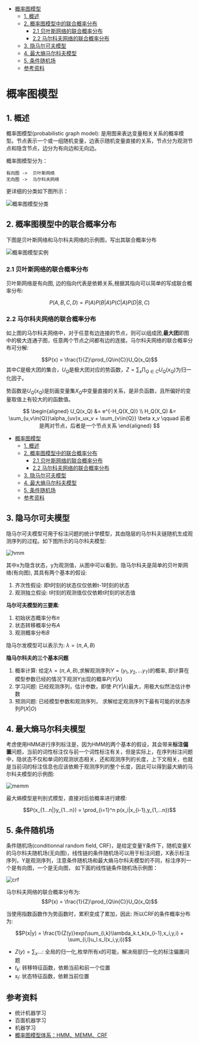 - [概率图模型](#%e6%a6%82%e7%8e%87%e5%9b%be%e6%a8%a1%e5%9e%8b)
  - [1. 概述](#1-%e6%a6%82%e8%bf%b0)
  - [2. 概率图模型中的联合概率分布](#2-%e6%a6%82%e7%8e%87%e5%9b%be%e6%a8%a1%e5%9e%8b%e4%b8%ad%e7%9a%84%e8%81%94%e5%90%88%e6%a6%82%e7%8e%87%e5%88%86%e5%b8%83)
    - [2.1 贝叶斯网络的联合概率分布](#21-%e8%b4%9d%e5%8f%b6%e6%96%af%e7%bd%91%e7%bb%9c%e7%9a%84%e8%81%94%e5%90%88%e6%a6%82%e7%8e%87%e5%88%86%e5%b8%83)
    - [2.2 马尔科夫网络的联合概率分布](#22-%e9%a9%ac%e5%b0%94%e7%a7%91%e5%a4%ab%e7%bd%91%e7%bb%9c%e7%9a%84%e8%81%94%e5%90%88%e6%a6%82%e7%8e%87%e5%88%86%e5%b8%83)
  - [3. 隐马尔可夫模型](#3-%e9%9a%90%e9%a9%ac%e5%b0%94%e5%8f%af%e5%a4%ab%e6%a8%a1%e5%9e%8b)
  - [4. 最大熵马尔科夫模型](#4-%e6%9c%80%e5%a4%a7%e7%86%b5%e9%a9%ac%e5%b0%94%e7%a7%91%e5%a4%ab%e6%a8%a1%e5%9e%8b)
  - [5. 条件随机场](#5-%e6%9d%a1%e4%bb%b6%e9%9a%8f%e6%9c%ba%e5%9c%ba)
  - [参考资料](#%e5%8f%82%e8%80%83%e8%b5%84%e6%96%99)


# 概率图模型

## 1. 概述
概率图模型(probabilistic graph model): 是用图来表达变量相关关系的概率模型。节点表示一个或一组随机变量，边表示随机变量直接的关系，节点分为观测节点和隐含节点，边分为有向边和无向边。

概率图模型分为：
```
有向图 ->  贝叶斯网络
无向图 ->  马尔科夫网络
```
更详细的分类如下图所示：

![概率图模型分类](resource/7.1.png)

## 2. 概率图模型中的联合概率分布

下图是贝叶斯网络和马尔科夫网络的示例图，写出其联合概率分布

![概率图模型实例](resource/7.2.png)

### 2.1 贝叶斯网络的联合概率分布

贝叶斯网络是有向图, 边的指向代表是依赖关系,根据其指向可以简单的写成联合概率分布:

$$P(A,B,C,D) = P(A)P(B|A)P(C|A)P(D|B,C)$$

### 2.2 马尔科夫网络的联合概率分布

如上图的马尔科夫网络中，对于任意有边连接的节点，则可以组成团,**最大团**即图中的极大连通子图，任意两个节点之间都有边的连接。马尔科夫网络的联合概率分布可分解:

$$P(x) = \frac{1}{Z}\prod_{Q\in{C}}U_Q(x_Q)$$
其中$C$是极大团的集合，$U_Q$是极大团对应的势函数，$Z=\sum_x\prod_{Q\in{C}}U_Q(x_Q)$为归一化因子。

势函数是$U_Q(x_Q)$是刻画变量集$X_Q$中变量直接的关系，是非负函数，且所偏好的变量取值上有较大的的函数值。

$$
\begin{aligned}
    U_Q(x_Q) &= e^{-H_Q(X_Q)} \\
    H_Q(X_Q) &= \sum_{u,v\in{Q}}\alpha_{uv}x_ux_v + \sum_{v\in{Q}} \beta x_v  \qquad 前者是两对节点，后者是一个节点关系
\end{aligned}
$$

- [概率图模型](#%e6%a6%82%e7%8e%87%e5%9b%be%e6%a8%a1%e5%9e%8b)
  - [1. 概述](#1-%e6%a6%82%e8%bf%b0)
  - [2. 概率图模型中的联合概率分布](#2-%e6%a6%82%e7%8e%87%e5%9b%be%e6%a8%a1%e5%9e%8b%e4%b8%ad%e7%9a%84%e8%81%94%e5%90%88%e6%a6%82%e7%8e%87%e5%88%86%e5%b8%83)
    - [2.1 贝叶斯网络的联合概率分布](#21-%e8%b4%9d%e5%8f%b6%e6%96%af%e7%bd%91%e7%bb%9c%e7%9a%84%e8%81%94%e5%90%88%e6%a6%82%e7%8e%87%e5%88%86%e5%b8%83)
    - [2.2 马尔科夫网络的联合概率分布](#22-%e9%a9%ac%e5%b0%94%e7%a7%91%e5%a4%ab%e7%bd%91%e7%bb%9c%e7%9a%84%e8%81%94%e5%90%88%e6%a6%82%e7%8e%87%e5%88%86%e5%b8%83)
  - [3. 隐马尔可夫模型](#3-%e9%9a%90%e9%a9%ac%e5%b0%94%e5%8f%af%e5%a4%ab%e6%a8%a1%e5%9e%8b)
  - [4. 最大熵马尔科夫模型](#4-%e6%9c%80%e5%a4%a7%e7%86%b5%e9%a9%ac%e5%b0%94%e7%a7%91%e5%a4%ab%e6%a8%a1%e5%9e%8b)
  - [5. 条件随机场](#5-%e6%9d%a1%e4%bb%b6%e9%9a%8f%e6%9c%ba%e5%9c%ba)
  - [参考资料](#%e5%8f%82%e8%80%83%e8%b5%84%e6%96%99)
## 3. 隐马尔可夫模型
隐马尔可夫模型可用于标注问题的统计学模型，其由隐层的马尔科夫链随机生成观测序列的过程。如下图所示的马尔科夫模型:

![hmm](resource/7.3.png)

其中x为隐含状态，y为观测值，从图中可以看到，隐马尔科夫是简单的贝叶斯网络(有向图), 其具有两个基本的假设:

1. 齐次性假设: 即t时刻的状态仅仅依赖t-1时刻的状态
2. 观测独立假设: t时刻的观测值仅仅依赖t时刻的状态值

**马尔可夫模型的三要素**:

1. 初始状态概率分布$\pi$
2. 状态转移概率分布$A$
3. 观测概率分布$B$

隐马尔发模型可以表示为: $\lambda=(\pi, A,B)$

**隐马尔科夫的三个基本问题**

1. 概率计算: 给定$\lambda=(\pi, A,B)$,求解观测序列$Y=(y_1,y_2,...y_T)$的概率, 即计算在模型参数已经的情况下观测Y出现的概率$P(Y|\lambda)$
2. 学习问题: 已经观测序列，估计参数，即使 $P(Y|\lambda)$最大，用极大似然法估计参数
3. 预测问题: 已经模型参数和观测序列， 求解给定观测序列下最有可能的状态序列$P(X|O)$
   
## 4. 最大熵马尔科夫模型
考虑使用HMM进行序列标注是，因为HMM的两个基本的假设，其会带来**标注偏置**问题，当前的词性标注仅与前一个词性标注有关，但是实际上，在序列标注问题中，隐状态不仅和单词的观测状态相关，还和观测序列的长度，上下文相关，也就是当前词的标注信息也应该依赖于观测序列的整个长度，因此可以得到最大熵的马尔科夫模型的示例图:

![memm](resource/7.4.png)

最大熵模型是判别式模型，直接对后验概率进行建模:

$$P(x_{1...n|}y_{1...n}) = \prod_{i=1}^n p(x_i|x_{i-1},y_{1,...n})$$


## 5. 条件随机场

条件随机场(conditionnal random field, CRF)，是给定变量Y条件下，随机变量X的马尔科夫随机场(无向图)，线性链的条件随机场可以用于标注问题，X表示标注序列，Y是观测序列，注意条件随机场和最大熵马尔科夫模型的不同，标注序列一个是有向图，一个是无向图， 如下面的线性链条件随机场示例图：

![crf](resource/7.5.png)

马尔科夫网络的联合概率分布为: 
$$P(x) = \frac{1}{Z}\prod_{Q\in{C}}U_Q(x_Q)$$

当使用指数函数作为势函数时，累积变成了累加，因此:
所以CRF的条件概率分布为:

$$P(x|y) = \frac{1}{Z(y)}exp(\sum_{i,k}\lambda_k.t_k(x_{i-1},x_i,y,i) + \sum_{i,l}u_l.s_l(x_i,y,i))$$

- $Z(y) = \sum_x...$: 全局的归一化,枚举所有x的可能，解决局部归一化的标注偏置问题
- $t_k$: 转移特征函数，依赖当前和前一个位置
- $s_l$: 状态特征函数，依赖当前位置

## 参考资料
- 统计机器学习
- 百面机器学习
- 机器学习
- [概率图模型体系：HMM、MEMM、CRF](https://zhuanlan.zhihu.com/p/33397147)


